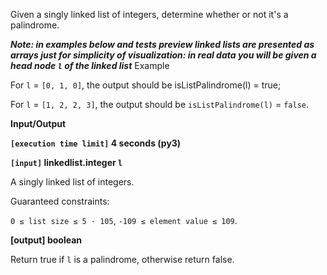 Given a singly linked list of integers, determine whether or not it's a palindrome.

***Note: in examples below and tests preview linked lists are presented as arrays just for simplicity of visualization: in real data you will be given a head node `l` of the linked list***
Example

For `l` = `[0, 1, 0]`, the output should be
isListPalindrome(l) = true;

For `l` = `[1, 2, 2, 3]`, the output should be
`isListPalindrome(l)` = `false`.

**Input/Output**

**`[execution time limit]` 4 seconds (py3)**

**`[input]` linkedlist.integer `l`**


A singly linked list of integers.

Guaranteed constraints:

`0 ≤ list size ≤ 5 · 105`,
`-109 ≤ element value ≤ 109`.

**[output] boolean**

Return true if `l` is a palindrome, otherwise return false.
